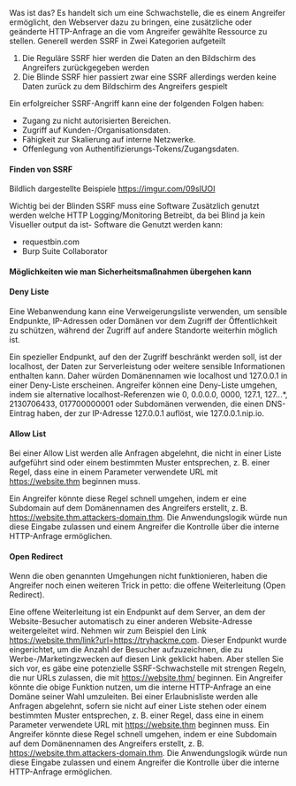 Was ist das? 
Es handelt sich um eine Schwachstelle, die es einem Angreifer ermöglicht, den Webserver dazu zu bringen, eine zusätzliche oder geänderte HTTP-Anfrage an die vom Angreifer gewählte Ressource zu stellen.
Generell werden SSRF in Zwei Kategorien aufgeteilt 
1. Die Reguläre SSRF hier werden die Daten an den Bildschirm des Angreifers zurückgegeben werden
2. Die Blinde SSRF hier passiert zwar eine SSRF allerdings werden keine Daten zurück zu dem Bildschirm des Angreifers gespielt

Ein erfolgreicher SSRF-Angriff kann eine der folgenden Folgen haben: 
- Zugang zu nicht autorisierten Bereichen.
- Zugriff auf Kunden-/Organisationsdaten.
- Fähigkeit zur Skalierung auf interne Netzwerke.
- Offenlegung von Authentifizierungs-Tokens/Zugangsdaten.


#### Finden von SSRF
Bildlich dargestellte Beispiele 
https://imgur.com/09sIUOI

Wichtig bei der Blinden SSRF muss eine Software Zusätzlich genutzt werden welche HTTP Logging/Monitoring Betreibt, da bei Blind ja kein Visueller output da ist-
Software die Genutzt werden kann:
- requestbin.com
- Burp Suite Collaborator

#### Möglichkeiten wie man Sicherheitsmaßnahmen übergehen kann

#### Deny Liste
Eine Webanwendung kann eine Verweigerungsliste verwenden, um sensible Endpunkte, IP-Adressen oder Domänen vor dem Zugriff der Öffentlichkeit zu schützen, während der Zugriff auf andere Standorte weiterhin möglich ist. 

Ein spezieller Endpunkt, auf den der Zugriff beschränkt werden soll, ist der localhost, der Daten zur Serverleistung oder weitere sensible Informationen enthalten kann. 
Daher würden Domänennamen wie localhost und 127.0.0.1 in einer Deny-Liste erscheinen. 
Angreifer können eine Deny-Liste umgehen, indem sie alternative localhost-Referenzen wie 0, 0.0.0.0, 0000, 127.1, 127.*.*.*, 2130706433, 017700000001 oder Subdomänen verwenden, die einen DNS-Eintrag haben, der zur IP-Adresse 127.0.0.1 auflöst, wie 127.0.0.1.nip.io.

#### Allow List
Bei einer Allow List werden alle Anfragen abgelehnt, die nicht in einer Liste aufgeführt sind oder einem bestimmten Muster entsprechen, z. B. einer Regel, dass eine in einem Parameter verwendete URL mit https://website.thm beginnen muss. 

Ein Angreifer könnte diese Regel schnell umgehen, indem er eine Subdomain auf dem Domänennamen des Angreifers erstellt, z. B. https://website.thm.attackers-domain.thm. 
Die Anwendungslogik würde nun diese Eingabe zulassen und einem Angreifer die Kontrolle über die interne HTTP-Anfrage ermöglichen.


#### Open Redirect
Wenn die oben genannten Umgehungen nicht funktionieren, haben die Angreifer noch einen weiteren Trick in petto: die offene Weiterleitung (Open Redirect). 

Eine offene Weiterleitung ist ein Endpunkt auf dem Server, an dem der Website-Besucher automatisch zu einer anderen Website-Adresse weitergeleitet wird. 
Nehmen wir zum Beispiel den Link https://website.thm/link?url=https://tryhackme.com. Dieser Endpunkt wurde eingerichtet, um die Anzahl der Besucher aufzuzeichnen, die zu Werbe-/Marketingzwecken auf diesen Link geklickt haben. 
Aber stellen Sie sich vor, es gäbe eine potenzielle SSRF-Schwachstelle mit strengen Regeln, die nur URLs zulassen, die mit https://website.thm/ beginnen. Ein Angreifer könnte die obige Funktion nutzen, um die interne HTTP-Anfrage an eine Domäne seiner Wahl umzuleiten.
Bei einer Erlaubnisliste werden alle Anfragen abgelehnt, sofern sie nicht auf einer Liste stehen oder einem bestimmten Muster entsprechen, z. B. einer Regel, dass eine in einem Parameter verwendete URL mit https://website.thm beginnen muss. 
Ein Angreifer könnte diese Regel schnell umgehen, indem er eine Subdomain auf dem Domänennamen des Angreifers erstellt, z. B. https://website.thm.attackers-domain.thm. Die Anwendungslogik würde nun diese Eingabe zulassen und einem Angreifer die Kontrolle über die interne HTTP-Anfrage ermöglichen.
